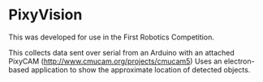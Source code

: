 # PixyVision

This was developed for use in the First Robotics Competition.

This collects data sent over serial from an Arduino with an attached PixyCAM (http://www.cmucam.org/projects/cmucam5)
Uses an electron-based application to show the approximate location of detected objects.
